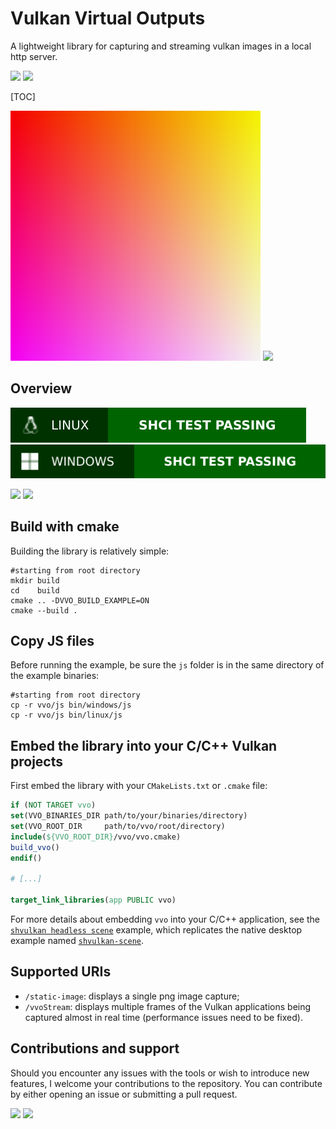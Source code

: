 # Vulkan Virtual Outputs

A lightweight library for capturing and streaming vulkan images in a local http server.

![](https://img.shields.io/badge/Sinho_softworks%20|%20Vulkan%20Virtual%20Outputs-FFBF00?style=for-the-badge&logo=&logoColor=white&labelColor=990042)
[![](https://img.shields.io/badge/GitHub_repository-000000?style=for-the-badge&logo=github&logoColor=white)](https://github.com/mrsinho/shtemplate)

[TOC]

![](./docs/media/gradient.png)
![](./docs/media/scene.png)


## Overview

![](.shci/linux/linux-exit-code.svg)
![](.shci/windows/windows-exit-code.svg)

![](https://img.shields.io/badge/Written_in_C-FFBF00?style=for-the-badge&logo=c&logoColor=white&labelColor=FFA000#.svg)
![](https://img.shields.io/badge/Compatible_with_C%2b%2b-FFBF00?style=for-the-badge&logo=c%2b%2b&logoColor=white&labelColor=FFA000#.svg)

## Build with cmake

Building the library is relatively simple:

```shell
#starting from root directory
mkdir build
cd    build
cmake .. -DVVO_BUILD_EXAMPLE=ON
cmake --build .
```

## Copy JS files

Before running the example, be sure the `js` folder is in the same directory of the example binaries:

```shell
#starting from root directory
cp -r vvo/js bin/windows/js
cp -r vvo/js bin/linux/js
```

## Embed the library into your C/C++ Vulkan projects

First embed the library with your `CMakeLists.txt` or `.cmake` file:

```cmake
if (NOT TARGET vvo)
set(VVO_BINARIES_DIR path/to/your/binaries/directory)
set(VVO_ROOT_DIR     path/to/vvo/root/directory)
include(${VVO_ROOT_DIR}/vvo/vvo.cmake)
build_vvo()
endif()

# [...]

target_link_libraries(app PUBLIC vvo)

```

For more details about embedding `vvo` into your C/C++ application, see the [`shvulkan headless scene`](https://github.com/mrsinho/shvulkan/tree/main/examples/src/graphics/headless-scene.c) example, which replicates the native desktop example named [`shvulkan-scene`](https://github.com/mrsinho/shvulkan/tree/main/examples/src/graphics/scene.c).

## Supported URIs

* `/static-image`: displays a single png image capture;
* `/vvoStream`: displays multiple frames of the Vulkan applications being captured almost in real time (performance issues need to be fixed). 

## Contributions and support

Should you encounter any issues with the tools or wish to introduce new features, I welcome your contributions to the repository. You can contribute by either opening an issue or submitting a pull request.


[![](https://img.shields.io/badge/Buy_Me_A_Coffee-FFDD00?style=for-the-badge&logo=buy-me-a-coffee&logoColor=black)](https://www.buymeacoffee.com/mrsinho)
![](https://img.shields.io/badge/Sinho_softworks%20|%20Vulkan%20Virtual%20Outputs-FFBF00?style=for-the-badge&logo=&logoColor=white&labelColor=990042)
